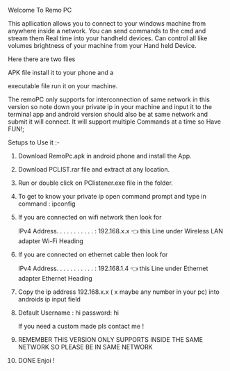 Welcome To Remo PC

This apllication allows you to connect to your windows machine from anywhere inside a network.
You can send commands to the cmd and stream them Real time into your handheld devices.
Can control all like volumes brightness of your machine from your Hand held Device. 

Here there are two files

APK file install it to your phone and a 

executable file run it on your machine.

The remoPC only supports for interconnection of same network in this version so note down your private ip in your machine
and input it to the terminal app and android version should also be at same network and submit it will connect.
It will support multiple Commands at a time so Have FUN!;

Setups to Use it :-

1) Download RemoPc.apk in android phone and install the App.

2) Download PCLIST.rar file and extract at any location.

3) Run or double click on PClistener.exe file in the folder.

4) To get to know your private ip open command prompt and type in command : ipconfig

5) If you are connected on wifi network then look for 
    
    IPv4 Address. . . . . . . . . . . : 192.168.x.x
    👈 this Line under Wireless LAN adapter Wi-Fi Heading
    
6) If you are connected on ethernet cable then look for 
    
    IPv4 Address. . . . . . . . . . . : 192.168.1.4
    👈 this Line under Ethernet adapter Ethernet Heading

7) Copy the ip address 192.168.x.x ( x maybe any number in your pc) into androids ip input field
8) Default Username : hi   password: hi 
   
   If you need a custom made pls contact me !  
10) REMEMBER THIS VERSION ONLY SUPPORTS INSIDE THE SAME NETWORK SO PLEASE BE IN SAME NETWORK
11) DONE Enjoi !
